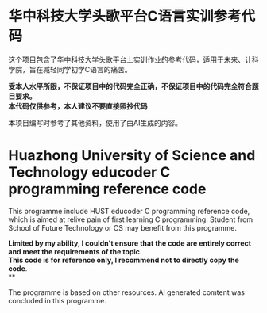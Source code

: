 # 华中科技大学头歌平台C语言实训参考代码
这个项目包含了华中科技大学头歌平台上实训作业的参考代码，适用于未来、计科学院，旨在减轻同学初学C语言的痛苦。<br>

**受本人水平所限，不保证项目中的代码完全正确，不保证项目中的代码完全符合题目要求。**<br>
**本代码仅供参考，本人建议不要直接照抄代码**

本项目编写时参考了其他资料，使用了由AI生成的内容。<br>

# Huazhong University of Science and Technology educoder C programming reference code
This programme include HUST educoder C programming reference code, which is aimed at relive pain of 
first learning C programming. Student from School of Future Technology or CS may benefit from this programme.<br>

**Limited by my ability, I couldn't ensure that the code are entirely correct and meet the requirements of the topic.<br>**
**This code is for reference only, I recommend not to directly copy the code**.<br>**

The programme is based on other resources. AI generated comtent was concluded in this programme.   
